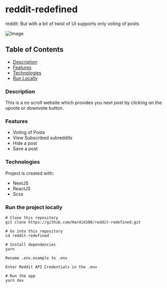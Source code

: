 # reddit-redefined
reddit: But with a bit of twist of UI supports only voting of posts

![Image](https://res.cloudinary.com/hardik-khandelwal/image/upload/v1597433490/app_main.png)

## Table of Contents

* [Description](https://github.com/Hardik500/reddit-redefined/#description)
* [Features](https://github.com/Hardik500/reddit-redefined/#features)
* [Technologies](https://github.com/Hardik500/reddit-redefined/#technologies)
* [Run Locally](https://github.com/Hardik500/reddit-redefined/#run-the-project-locally)

### Description

This is a no scroll website which provides you next post by clicking on the upvote or downvote button.

### Features

* Voting of Posts
* View Subscribed subreddits
* Hide a post
* Save a post

### Technologies

Project is created with:

* NextJS
* ReactJS
* Scss

### Run the project locally

```
# Clone this repository
git clone https://github.com/Hardik500/reddit-redefined.git

# Go into this repository
cd reddit-redefined`

# Install dependencies
yarn

Rename .env.example to .env

Enter Reddit API Credentials in the .env

# Run the app
yarn dev
```